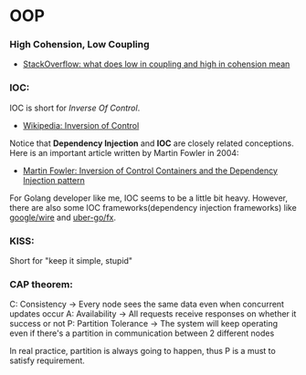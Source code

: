 # OOP

### High Cohension, Low Coupling
- [StackOverflow: what does low in coupling and high in cohension mean](https://stackoverflow.com/questions/14000762/what-does-low-in-coupling-and-high-in-cohesion-mean)

### IOC: 
IOC is short for *Inverse Of Control*.

- [Wikipedia: Inversion of Control](https://en.wikipedia.org/wiki/Inversion_of_control)

Notice that **Dependency Injection** and **IOC** are closely related conceptions. Here is an important article written by Martin Fowler in 2004:
- [Martin Fowler: Inversion of Control Containers and the Dependency Injection pattern](https://martinfowler.com/articles/injection.html) 

For Golang developer like me, IOC seems to be a little bit heavy. However, there are also some IOC frameworks(dependency injection frameworks) like [google/wire](https://github.com/google/wire) and [uber-go/fx](https://github.com/uber-go/fx).

### KISS:
Short for "keep it simple, stupid"

### CAP theorem:
C: Consistency -> Every node sees the same data even when concurrent updates occur
A: Availability -> All requests receive responses on whether it success or not
P: Partition Tolerance -> The system will keep operating even if there's a partition in communication between 2 different nodes

In real practice, partition is always going to happen, thus P is a must to satisfy requirement.
